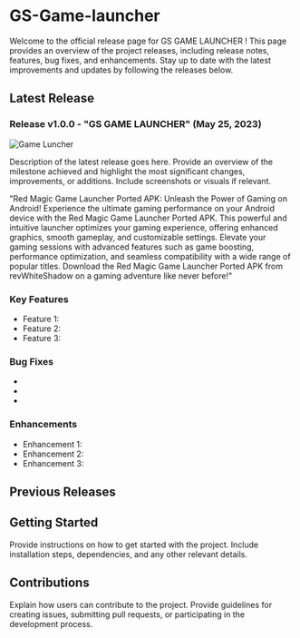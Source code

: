 # GS-Game-launcher

Welcome to the official release page for GS GAME LAUNCHER ! This page provides an overview of the project releases, including release notes, features, bug fixes, and enhancements. Stay up to date with the latest improvements and updates by following the releases below.

## Latest Release

### Release v1.0.0 - "GS GAME LAUNCHER" (May 25, 2023)

![Game Luncher](https://images.pling.com/img/00/00/62/49/85/2040463/picsart-23-05-24-18-35-13-111.png)

Description of the latest release goes here. Provide an overview of the milestone achieved and highlight the most significant changes, improvements, or additions. Include screenshots or visuals if relevant.

"Red Magic Game Launcher Ported APK: Unleash the Power of Gaming on Android! Experience the ultimate gaming performance on your Android device with the Red Magic Game Launcher Ported APK. This powerful and intuitive launcher optimizes your gaming experience, offering enhanced graphics, smooth gameplay, and customizable settings. Elevate your gaming sessions with advanced features such as game boosting, performance optimization, and seamless compatibility with a wide range of popular titles. Download the Red Magic Game Launcher Ported APK from revWhiteShadow on a gaming adventure like never before!"

### Key Features

- Feature 1: 
- Feature 2: 
- Feature 3: 

### Bug Fixes

- 
- 
- 

### Enhancements

- Enhancement 1: 
- Enhancement 2: 
- Enhancement 3: 

## Previous Releases

## Getting Started

Provide instructions on how to get started with the project. Include installation steps, dependencies, and any other relevant details.

## Contributions

Explain how users can contribute to the project. Provide guidelines for creating issues, submitting pull requests, or participating in the development process.


